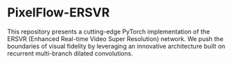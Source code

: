 # PixelFlow-ERSVR
This repository presents a cutting-edge PyTorch implementation of the ERSVR (Enhanced Real-time Video Super Resolution) network. We push the boundaries of visual fidelity by leveraging an innovative architecture built on recurrent multi-branch dilated convolutions. 

